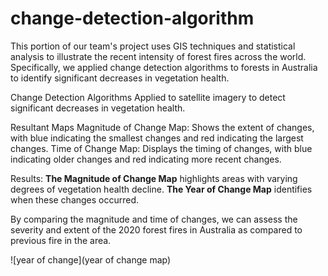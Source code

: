 # change-detection-algorithm
This portion of our team's project uses GIS techniques and statistical analysis to illustrate the recent intensity of forest fires across the world. Specifically, we applied change detection algorithms to forests in Australia to identify significant decreases in vegetation health.

Change Detection Algorithms
Applied to satellite imagery to detect significant decreases in vegetation health.

Resultant Maps
Magnitude of Change Map: Shows the extent of changes, with blue indicating the smallest changes and red indicating the largest changes.
Time of Change Map: Displays the timing of changes, with blue indicating older changes and red indicating more recent changes.

Results:
**The Magnitude of Change Map** highlights areas with varying degrees of vegetation health decline.
**The Year of Change Map** identifies when these changes occurred.

By comparing the magnitude and time of changes, we can assess the severity and extent of the 2020 forest fires in Australia as compared to previous fire in the area.

![year of change](year of change map)

